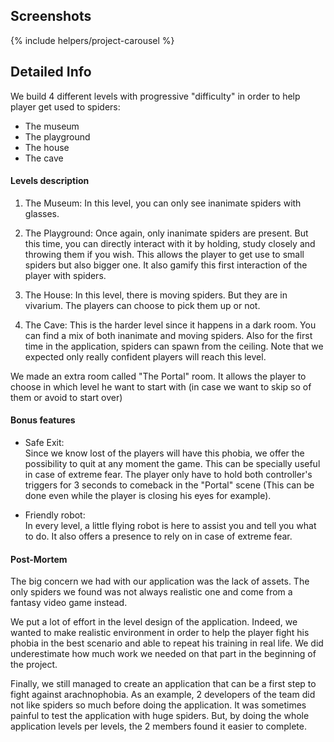 <!---
Gregoire Boiron <gregoire.boiron@gmail.com>
Copyright (c) 2018-2019 Gregoire Boiron  All Rights Reserved.
--->

Screenshots
--------------------
{% include helpers/project-carousel %}

Detailed Info
--------------------
We build 4 different levels with progressive "difficulty" in order to help player get used to spiders:
* The museum
* The playground
* The house
* The cave

#### Levels description
1. The Museum: In this level, you can only see inanimate spiders with glasses.

2. The Playground: Once again, only inanimate spiders are present. 
But this time, you can directly interact with it by holding, study closely and throwing them if you wish.
This allows the player to get use to small spiders but also bigger one.
It also gamify this first interaction of the player with spiders.

3. The House: In this level, there is moving spiders. But they are in vivarium. 
The players can choose to pick them up or not.

4. The Cave: This is the harder level since it happens in a dark room.
You can find a mix of both inanimate and moving spiders. 
Also for the first time in the application, spiders can spawn from the ceiling.
Note that we expected only really confident players will reach this level.
   
We made an extra room called "The Portal" room. 
It allows the player to choose in which level he want to start with
(in case we want to skip so of them or avoid to start over)
   
#### Bonus features

- Safe Exit:  
Since we know lost of the players will have this phobia, we offer the possibility to quit at any moment the game.
This can be specially useful in case of extreme fear.
The player only have to hold both controller's triggers for 3 seconds to comeback in the "Portal" scene
(This can be done even while the player is closing his eyes for example).

- Friendly robot:  
In every level, a little flying robot is here to assist you and tell you what to do. 
It also offers a presence to rely on in case of extreme fear.

#### Post-Mortem
The big concern we had with our application was the lack of assets. 
The only spiders we found was not always realistic one and come from a fantasy video game instead.

We put a lot of effort in the level design of the application. 
Indeed, we wanted to make realistic environment in order to help the player fight his phobia in the best scenario and able to repeat his training in real life.
We did underestimate how much work we needed on that part in the beginning of the project.

Finally, we still managed to create an application that can be a first step to fight against arachnophobia. 
As an example, 2 developers of the team did not like spiders so much before doing the application. 
It was sometimes painful to test the application with huge spiders. 
But, by doing the whole application levels per levels, the 2 members found it easier to complete.
